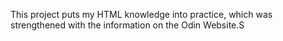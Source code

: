 This project puts my HTML knowledge into practice, which was strengthened with the information on the Odin Website.S